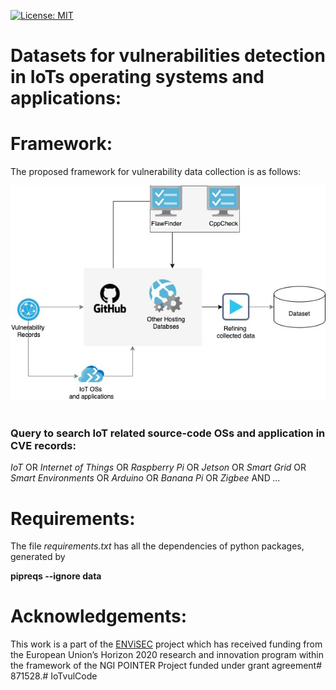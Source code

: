 [![License: MIT](https://img.shields.io/badge/License-MIT-yellow.svg)](https://opensource.org/licenses/MIT)

# Datasets for vulnerabilities detection in IoTs operating systems and applications:


# Framework:
The proposed framework for vulnerability data collection is as follows:

![framework](figure/framework.jpg?raw=true "The proposed framework for vulnerability data collection")

#
### Query to search IoT related source-code OSs and application in CVE records:

_IoT_  OR _Internet of Things_ OR _Raspberry Pi_ OR  _Jetson_ OR _Smart Grid_ OR _Smart Environments_ 
OR _Arduino_ OR _Banana Pi_ OR _Zigbee_
AND
_..._


# Requirements:
The file _requirements.txt_ has all the dependencies of python packages, generated by

__pipreqs --ignore data__


# Acknowledgements:
This work is a part of the [ENViSEC](https://smartseclab.com/envisec/) project which has received funding from the‌ European Union’s Horizon 2020 research and innovation program within the framework of the NGI POINTER Project funded under grant agreement# 871528.# IoTvulCode
